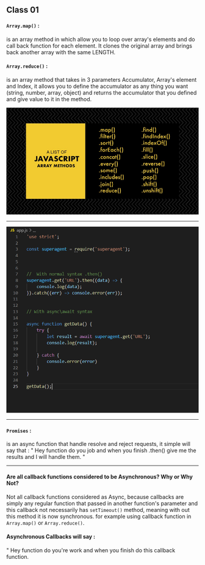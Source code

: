## Class 01

#### `Array.map()` :
 is an array method in which allow you to loop over array's elements and do call back function for each element. It clones the original array and brings back another array with the same LENGTH. 


#### `Array.reduce()` : 
is an array method that takes in 3 parameters Accumulator, Array's element and Index, it allows you to define the accumulator as any thing you want (string, number, array, object) and returns the accumulator that you defined and give value to it in the method.



![](../Images/arrayMethod.jpeg)


-----------------------------------------

![](../Images/then.png)

--------------------------------------



#### `Promises` :
is an async function that handle resolve and reject requests, it simple will say that : 
" Hey function do you job and when you finish .then() give me the results and I will handle them. " 

---------------------------------------



#### Are all callback functions considered to be Asynchronous? Why or Why Not?

Not all callback functions considered as Async, because callbacks are simply any regular function that passed in another function's parameter and this callback not necessarily has `setTimeout()` method, meaning with out this method it is now synchronous. for example using callback function in `Array.map()` or `Array.reduce()`.

#### Asynchronous Callbacks will say : 
" Hey function do you're work and when you finish do this callback function.


